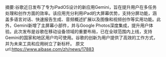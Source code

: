 摘要:谷歌近日发布了专为iPadOS设计的新应用Gemini，旨在提升用户在多任务处理和创作方面的效率。该应用充分利用iPad的大屏幕优势，支持分屏功能，涵盖多语言对话、快速报告生成、音频概述扩展以及图像和视频创作等实用功能。此外，Gemini新增了主屏幕小部件，并与Google Photos深度集成，提升用户体验。此次发布是谷歌在移动设备领域的重要布局，已在全球范围内上线，支持Gemini的国家和地区用户均可使用。谷歌的创新为用户提供了高效的工作方式，并为未来工具和应用树立了新标杆。
原文url:https://www.aibase.com/zh/news/17883